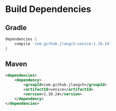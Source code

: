 # Build Dependencies


## Gradle

```groovy
dependencies {
    compile 'com.github.jlangch:venice:1.10.24'
}
```

## Maven

```xml
<dependencies>
    <dependency>
        <groupId>com.github.jlangch</groupId>
        <artifactId>venice</artifactId>
        <version>1.10.24</version>
    </dependency>
</dependencies>
```
